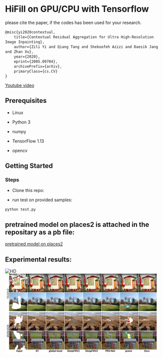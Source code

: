 
 # HiFill on GPU/CPU with Tensorflow

please cite the paper, if the codes has been used for your research.

```
@misc{yi2020contextual,
    title={Contextual Residual Aggregation for Ultra High-Resolution Image Inpainting},
    author={Zili Yi and Qiang Tang and Shekoofeh Azizi and Daesik Jang and Zhan Xu},
    year={2020},
    eprint={2005.09704},
    archivePrefix={arXiv},
    primaryClass={cs.CV}
}
```

<a href="https://www.youtube.com/watch?v=Q7mX5Bstv7U">Youtube video</a>


## Prerequisites

* Linux

* Python 3

* numpy

* TensorFlow 1.13

* opencv

## Getting Started
### Steps

* Clone this repo:

* run test on provided samples:

```
python test.py 
```

## pretrained model on places2 is attached in the repositary as a pb file:

<a href="https://github.com/Atlas200dk/sample-imageinpainting-HiFill/tree/master/GPU_CPU/pb">pretrained model on places2</a>

## Experimental results:

![HD](../imgs/hd.jpg?raw=true)
![compare](../imgs/compare.jpg?raw=true)


